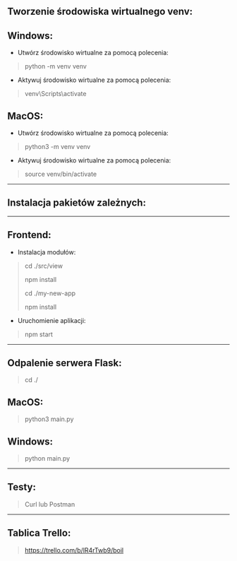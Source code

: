 ## Tworzenie środowiska wirtualnego venv:

## Windows:
- Utwórz środowisko wirtualne za pomocą polecenia: 
> python -m venv venv
- Aktywuj środowisko wirtualne za pomocą polecenia: 
> venv\Scripts\activate

## MacOS:
- Utwórz środowisko wirtualne za pomocą polecenia:
> python3 -m venv venv
- Aktywuj środowisko wirtualne za pomocą polecenia:
> source venv/bin/activate

---

## Instalacja pakietów zależnych:
> 
> 

---
## Frontend:
- Instalacja modułów:
> cd ./src/view
> 
> npm install
> 
> cd ./my-new-app
> 
> npm install

- Uruchomienie aplikacji:
> npm start 

---

## Odpalenie serwera Flask:

> cd ./

## MacOS:
> python3 main.py

## Windows:
> python main.py

---

## Testy:
> Curl lub Postman

---

## Tablica Trello:
> https://trello.com/b/lR4rTwb9/boil
